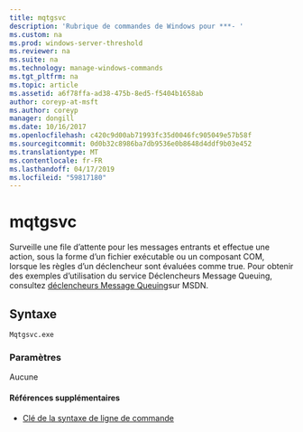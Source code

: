 ```yaml
---
title: mqtgsvc
description: 'Rubrique de commandes de Windows pour ***- '
ms.custom: na
ms.prod: windows-server-threshold
ms.reviewer: na
ms.suite: na
ms.technology: manage-windows-commands
ms.tgt_pltfrm: na
ms.topic: article
ms.assetid: a6f78ffa-ad38-475b-8ed5-f5404b1658ab
author: coreyp-at-msft
ms.author: coreyp
manager: dongill
ms.date: 10/16/2017
ms.openlocfilehash: c420c9d00ab71993fc35d0046fc905049e57b58f
ms.sourcegitcommit: 0d0b32c8986ba7db9536e0b8648d4ddf9b03e452
ms.translationtype: MT
ms.contentlocale: fr-FR
ms.lasthandoff: 04/17/2019
ms.locfileid: "59817180"
---
```

# <a name="mqtgsvc"></a>mqtgsvc



Surveille une file d’attente pour les messages entrants et effectue une action, sous la forme d’un fichier exécutable ou un composant COM, lorsque les règles d’un déclencheur sont évaluées comme true. Pour obtenir des exemples d’utilisation du service Déclencheurs Message Queuing, consultez [déclencheurs Message Queuing](https://go.microsoft.com/fwlink/?LinkId=248725)sur MSDN.

## <a name="syntax"></a>Syntaxe

```
Mqtgsvc.exe
```

### <a name="parameters"></a>Paramètres

Aucune

#### <a name="additional-references"></a>Références supplémentaires

-   [Clé de la syntaxe de ligne de commande](command-line-syntax-key.md)